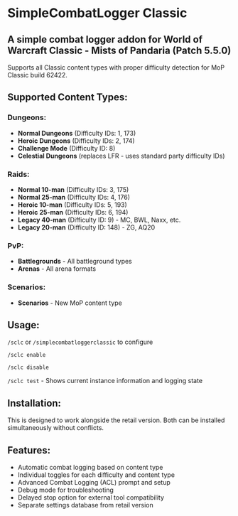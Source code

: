 # SimpleCombatLogger Classic
## A simple combat logger addon for World of Warcraft Classic - Mists of Pandaria (Patch 5.5.0)

Supports all Classic content types with proper difficulty detection for MoP Classic build 62422.

## Supported Content Types:

### Dungeons:
- **Normal Dungeons** (Difficulty IDs: 1, 173)
- **Heroic Dungeons** (Difficulty IDs: 2, 174)
- **Challenge Mode** (Difficulty ID: 8)
- **Celestial Dungeons** (replaces LFR - uses standard party difficulty IDs)

### Raids:
- **Normal 10-man** (Difficulty IDs: 3, 175)
- **Normal 25-man** (Difficulty IDs: 4, 176)
- **Heroic 10-man** (Difficulty IDs: 5, 193)
- **Heroic 25-man** (Difficulty IDs: 6, 194)
- **Legacy 40-man** (Difficulty ID: 9) - MC, BWL, Naxx, etc.
- **Legacy 20-man** (Difficulty ID: 148) - ZG, AQ20

### PvP:
- **Battlegrounds** - All battleground types
- **Arenas** - All arena formats

### Scenarios:
- **Scenarios** - New MoP content type

## Usage:

`/sclc` or `/simplecombatloggerclassic` to configure

`/sclc enable`

`/sclc disable`

`/sclc test` - Shows current instance information and logging state

## Installation:
This is designed to work alongside the retail version. Both can be installed simultaneously without conflicts.

## Features:
- Automatic combat logging based on content type
- Individual toggles for each difficulty and content type
- Advanced Combat Logging (ACL) prompt and setup
- Debug mode for troubleshooting
- Delayed stop option for external tool compatibility
- Separate settings database from retail version
